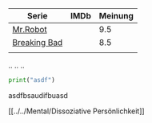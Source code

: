 
| Serie                             | IMDb | Meinung |
| --------------------------------- | ---- | ------- |
| [Mr.Robot](Mr.Robot.md)           |      | 9.5     |
| [Breaking Bad](Breaking%20Bad.md) |      | 8.5     |
|                                   |      |         |


..
..
..

```python
print("asdf")
```


asdfbsaudifbuasd


[[../../Mental/Dissoziative Persönlichkeit]]